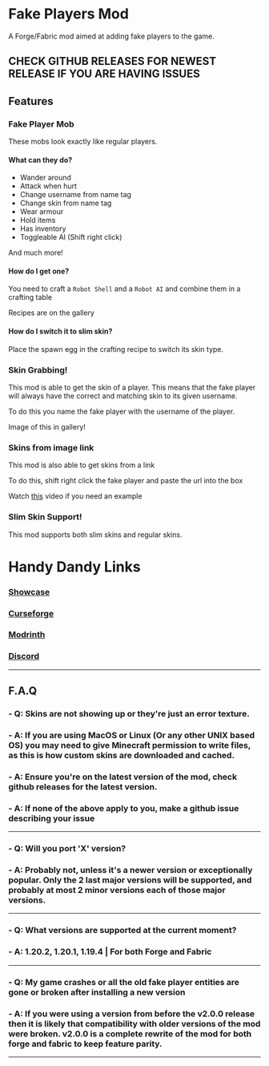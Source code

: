 # Fake Players Mod
A Forge/Fabric mod aimed at adding fake players to the game.

## CHECK GITHUB RELEASES FOR NEWEST RELEASE IF YOU ARE HAVING ISSUES

## Features
### Fake Player Mob
These mobs look exactly like regular players.

#### What can they do?
- Wander around
- Attack when hurt
- Change username from name tag
- Change skin from name tag
- Wear armour
- Hold items
- Has inventory
- Toggleable AI (Shift right click)

And much more!
#### How do I get one?
You need to craft a ```Robot Shell``` and a ```Robot AI``` and combine them in a crafting table

Recipes are on the gallery
#### How do I switch it to slim skin?
Place the spawn egg in the crafting recipe to switch its skin type.
### Skin Grabbing!
This mod is able to get the skin of a player.
This means that the fake player will always have the correct and matching skin to its given username.

To do this you name the fake player with the username of the player.

Image of this in gallery!
### Skins from image link
This mod is also able to get skins from a link

To do this, shift right click the fake player and paste the url into the box

Watch [this](https://www.youtube.com/watch?v=GXaGC8Wqiik) video if you need an example

### Slim Skin Support!
This mod supports both slim skins and regular skins.
# Handy Dandy Links
### [Showcase](https://www.youtube.com/watch?v=O5BO6fA41n0)
### [Curseforge](https://www.curseforge.com/minecraft/mc-mods/fake-player)
### [Modrinth](https://modrinth.com/mod/fake-players)
### [Discord](https://discord.gg/ZgssqpUMHS)

---
## F.A.Q

### - Q: Skins are not showing up or they're just an error texture.
### - A: If you are using MacOS or Linux (Or any other UNIX based OS) you may need to give Minecraft permission to write files, as this is how custom skins are downloaded and cached.
### - A: Ensure you're on the latest version of the mod, check github releases for the latest version.
### - A: If none of the above apply to you, make a github issue describing your issue

---

### - Q: Will you port 'X' version?
### - A: Probably not, unless it's a newer version or exceptionally popular. Only the 2 last major versions will be supported, and probably at most 2 minor versions each of those major versions. 

---

### - Q: What versions are supported at the current moment?
### - A: 1.20.2, 1.20.1, 1.19.4 | For both Forge and Fabric

---

### - Q: My game crashes or all the old fake player entities are gone or broken after installing a new version
### - A: If you were using a version from before the v2.0.0 release then it is likely that compatibility with older versions of the mod were broken. v2.0.0 is a complete rewrite of the mod for both forge and fabric to keep feature parity.

---
